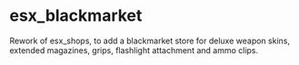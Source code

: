 # esx_blackmarket
Rework of esx_shops, to add a blackmarket store for deluxe weapon skins, extended magazines, grips, flashlight attachment and ammo clips.

